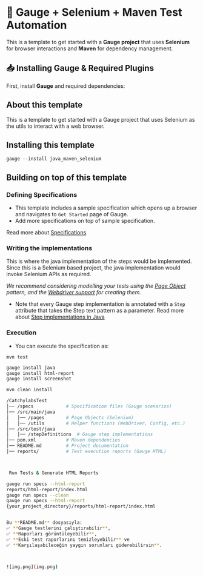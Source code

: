 
# 🚀 Gauge + Selenium + Maven Test Automation

This is a template to get started with a **Gauge project** that uses **Selenium** for browser interactions and **Maven** for dependency management.

## 📥 Installing Gauge & Required Plugins

First, install **Gauge** and required dependencies:

## About this template

This is a template to get started with a Gauge project that uses Selenium as the utils to interact with a web browser.

## Installing this template

    gauge --install java_maven_selenium

## Building on top of this template

### Defining Specifications

* This template includes a sample specification which opens up a browser and navigates to `Get Started` page of Gauge.
* Add more specifications on top of sample specification.

Read more about [Specifications](http://getgauge.io/documentation/user/current/specifications/README.html)

### Writing the implementations

This is where the java implementation of the steps would be implemented. Since this is a Selenium based project, the java implementation would invoke Selenium APIs as required.

_We recommend considering modelling your tests using the [Page Object](https://github.com/SeleniumHQ/selenium/wiki/PageObjects) pattern, and the [Webdriver support](https://github.com/SeleniumHQ/selenium/wiki/PageFactory) for creating them._

- Note that every Gauge step implementation is annotated with a `Step` attribute that takes the Step text pattern as a parameter.
  Read more about [Step implementations in Java](http://getgauge.io/documentation/user/current/test_code/java/java.html)

### Execution

* You can execute the specification as:

```
mvn test
```


```sh
gauge install java
gauge install html-report
gauge install screenshot

mvn clean install

/CatchylabsTest
│── /specs            # Specification files (Gauge scenarios)
│── /src/main/java
│   │── /pages        # Page Objects (Selenium)
│   │── /utils        # Helper functions (WebDriver, Config, etc.)
│── /src/test/java
│   │── /stepDefinitions  # Gauge step implementations
│── pom.xml           # Maven dependencies
│── README.md         # Project documentation
│── reports/          # Test execution reports (Gauge HTML)



 Run Tests & Generate HTML Reports

gauge run specs --html-report
reports/html-report/index.html
gauge run specs --clean
gauge run specs --html-report
{your_project_directory}/reports/html-report/index.html


Bu **README.md** dosyasıyla:
✅ **Gauge testlerini çalıştırabilir**,  
✅ **Raporları görüntüleyebilir**,  
✅ **Eski test raporlarını temizleyebilir** ve  
✅ **Karşılaşabileceğin yaygın sorunları giderebilirsin**.



![img.png](img.png)